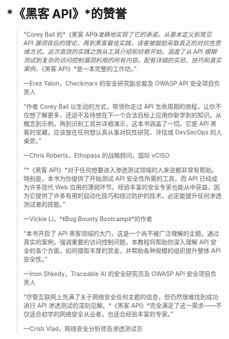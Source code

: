 # *《黑客 API》*的赞誉

> “Corey Ball 的*《黑客 API》*准确地实现了它的承诺。从基本定义到常见 API 漏洞背后的理论，再到黑客最佳实践，读者被鼓励采取真正的对抗性思维方式。这次高效的实践之旅从工具介绍和侦察开始，涵盖了从 API 模糊测试到复杂的访问控制漏洞利用的所有内容。配有详细的实验、技巧和真实案例，*《黑客 API》*是一本完整的工作坊。”
> 
> —Erez Yalon，Checkmarx 的安全研究副总裁及 OWASP API 安全项目负责人
> 
> “作者 Corey Ball 以生动的方式，带领你走过 API 生命周期的旅程，让你不仅想了解更多，还迫不及待想在下一个合法目标上应用你新学到的知识。从概念到示例，再到识别工具并详细演示，这本书涵盖了一切。它是 API 黑客的宝藏，应该放在任何想认真从事对抗性研究、评估或 DevSecOps 的人桌旁。”
> 
> —Chris Roberts，Ethopass 的战略顾问，国际 vCISO
> 
> “*《黑客 API》*对于任何想要进入渗透测试领域的人来说都非常有帮助。特别是，本书为你提供了开始测试 API 安全性所需的工具，而 API 已经成为许多现代 Web 应用的薄弱环节。经验丰富的安全专家也能从中获益，因为它提供了许多有用的自动化技巧和绕过防护的技术，必定能提升任何渗透测试者的技能。”
> 
> —Vickie Li，*《Bug Bounty Bootcamp》*的作者
> 
> “本书开启了 API 黑客领域的大门，这是一个尚不被广泛理解的主题。通过真实的案例，强调重要的访问控制问题，本教程将帮助你深入理解 API 安全的各个方面，如何猎取丰厚的赏金，并帮助各种规模的组织提升整体 API 安全性。”
> 
> —Inon Shkedy，Traceable AI 的安全研究员及 OWASP API 安全项目负责人
> 
> “尽管互联网上充满了关于网络安全任何主题的信息，但仍然很难找到成功进行 API 渗透测试的深刻见解。*《黑客 API》*完全满足了这一需求——不仅适合初学的网络安全从业者，也适合经验丰富的专家。”
> 
> —Cristi Vlad，网络安全分析师及渗透测试员
